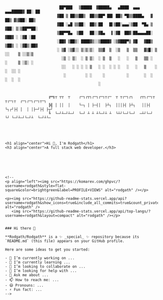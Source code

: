 
                             ██▀███   ▒█████  ▓█████▄   ▄████  ▄▄▄     ▄▄▄█████▓ ██░ ██ 
                            ▓██ ▒ ██▒▒██▒  ██▒▒██▀ ██▌ ██▒ ▀█▒▒████▄   ▓  ██▒ ▓▒▓██░ ██▒
                            ▓██ ░▄█ ▒▒██░  ██▒░██   █▌▒██░▄▄▄░▒██  ▀█▄ ▒ ▓██░ ▒░▒██▀▀██░
                            ▒██▀▀█▄  ▒██   ██░░▓█▄   ▌░▓█  ██▓░██▄▄▄▄██░ ▓██▓ ░ ░▓█ ░██ 
                            ░██▓ ▒██▒░ ████▓▒░░▒████▓ ░▒▓███▀▒ ▓█   ▓██▒ ▒██▒ ░ ░▓█▒░██▓
                            ░ ▒▓ ░▒▓░░ ▒░▒░▒░  ▒▒▓  ▒  ░▒   ▒  ▒▒   ▓▒█░ ▒ ░░    ▒ ░░▒░▒
                              ░▒ ░ ▒░  ░ ▒ ▒░  ░ ▒  ▒   ░   ░   ▒   ▒▒ ░   ░     ▒ ░▒░ ░
                              ░░   ░ ░ ░ ░ ▒   ░ ░  ░ ░ ░   ░   ░   ▒    ░       ░  ░░ ░
                               ░         ░ ░     ░          ░       ░  ░         ░  ░  ░
                                               ░                                        


                        ╔═╗┬ ┬┬  ┬    ┌─┐┌┬┐┌─┐┌─┐┬┌─  ┬ ┬┌─┐┌┐   ┌┬┐┌─┐┬  ┬┌─┐┬  ┌─┐┌─┐┌─┐┬─┐
                        ╠╣ │ ││  │    └─┐ │ ├─┤│  ├┴┐  │││├┤ ├┴┐   ││├┤ └┐┌┘├┤ │  │ │├─┘├┤ ├┬┘
                        ╚  └─┘┴─┘┴─┘  └─┘ ┴ ┴ ┴└─┘┴ ┴  └┴┘└─┘└─┘  ─┴┘└─┘ └┘ └─┘┴─┘└─┘┴  └─┘┴└─                              
```




<h1 align="center">Hi 👋, I'm Rodgath</h1>
<h3 align="center">A full stack web developer.</h3>






<!--
<p align="left"><img src="https://komarev.com/ghpvc/?username=rodgath&style=flat-square&color=brightgreen&label=PROFILE+VIEWS" alt="rodgath" /></p>

<p><img src="https://github-readme-stats.vercel.app/api?username=rodgath&show_icons=true&include_all_commits=true&count_private=true&hide=contribs,issues" alt="rodgath" />
   <img src="https://github-readme-stats.vercel.app/api/top-langs/?username=rodgath&layout=compact" alt="rodgath" /></p>


### Hi there 👋

**Rodgath/Rodgath** is a ✨ _special_ ✨ repository because its `README.md` (this file) appears on your GitHub profile.

Here are some ideas to get you started:

- 🔭 I’m currently working on ...
- 🌱 I’m currently learning ...
- 👯 I’m looking to collaborate on ...
- 🤔 I’m looking for help with ...
- 💬 Ask me about ...
- 📫 How to reach me: ...
- 😄 Pronouns: ...
- ⚡ Fun fact: ...
-->
